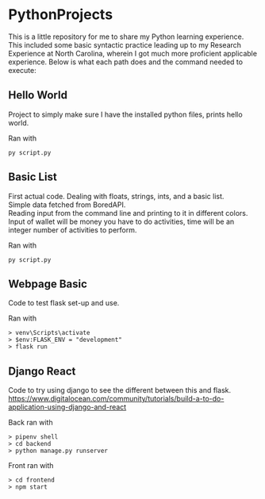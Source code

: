 # PythonProjects
This is a little repository for me to share my Python learning experience.
This included some basic syntactic practice leading up to my Research Experience at North Carolina, wherein I got much more proficient applicable experience.
Below is what each path does and the command needed to execute:

## Hello World

Project to simply make sure I have the installed python files, prints hello world.

Ran with

    py script.py

## Basic List

First actual code. Dealing with floats, strings, ints, and a basic list.  
Simple data fetched from BoredAPI.  
Reading input from the command line and printing to it in different colors.  
Input of wallet will be money you have to do activities, time will be an integer number of activities to perform.

Ran with

    py script.py

## Webpage Basic

Code to test flask set-up and use.

Ran with

    > venv\Scripts\activate
    > $env:FLASK_ENV = "development"
    > flask run

## Django React

Code to try using django to see the different between this and flask.
https://www.digitalocean.com/community/tutorials/build-a-to-do-application-using-django-and-react


Back ran with

    > pipenv shell
    > cd backend
    > python manage.py runserver

Front ran with

    > cd frontend
    > npm start
